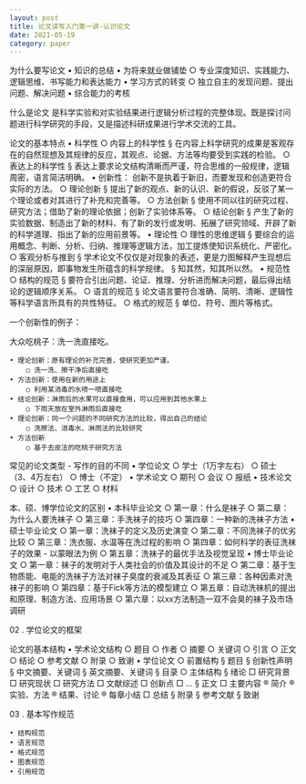 ```yaml
---
layout: post
title: 论文读写入门第一讲-认识论文
date: 2021-05-19
category: paper
---
```


为什么要写论文
	• 知识的总结
	• 为将来就业做铺垫
		○ 专业深度知识、实践能力、逻辑思维、书写能力和表达能力
	• 学习方式的转变
		○ 独立自主的发现问题、提出问题、解决问题
	• 综合能力的考核

什么是论文
是科学实验和对实验结果进行逻辑分析过程的完整体现。既是探讨问题进行科学研究的手段，又是描述科研成果进行学术交流的工具。

论文的基本特点
	• 科学性
		○ 内容上的科学性
			§ 在内容上科学研究的成果是客观存在的自然现想及其规律的反应，其观点、论据、方法等均要受到实践的检验。
		○ 表达上的科学性
			§ 表达上要求论文结构清晰而严谨，符合思维的一般规律，逻辑周密，语言简洁明确。
	• 创新性： 创新不是执着于新旧，而要发现和创造更符合实际的方法。
		○ 理论创新
			§ 提出了新的观点、新的认识、新的假说，反驳了某一个理论或者对其进行了补充和完善等。
		○ 方法创新
			§ 使用不同以往的研究过程、研究方法；借助了新的理论依据；创新了实验体系等。
		○ 结论创新
			§ 产生了新的实验数据、制造出了新的材料、有了新的发行或发明、拓展了研究领域、开辟了新的科学道理、指出了新的应用前景等。
	• 理论性
		○ 理性的思维逻辑
			§ 要综合的运用概念、判断、分析、归纳、推理等逻辑方法，加工提炼使知识系统化、严密化。
		○ 客观分析与推到
			§ 学术论文不仅仅是对现象的表述，更是力图解释产生现想后的深层原因，即事物发生所蕴含的科学规律。
			§ 知其然，知其所以然。
	• 规范性
		○ 结构的规范
			§ 要符合引出问题、论证、推理、分析进而解决问题，最后得出结论的逻辑顺序关系。
		○ 语言的规范
			§ 论文语言要符合准确、简明、清晰、逻辑性等科学语言所具有的共性特征。
		○ 格式的规范
			§ 单位、符号、图片等格式。

一个创新性的例子：

大众吃桃子：洗一洗直接吃。

	• 理论创新：原有理论的补充完善，使研究更加严谨。
		○ 洗一洗、擦干净后直接吃
	• 方法创新：使用在新的用途上
		○ 利用某消毒的水喷一喷直接吃
	• 结论创新：淋雨后的水果可以直接食用，可以应用到其他水果上
		○ 下雨天放在室外淋雨后直接吃
	• 理论创新：同一个问题的不同研究方法的比较，得出自己的结论
		○ 洗擦法、消毒水、淋雨法的比较研究
	• 方法创新
		○ 基于去皮法的吃桃子研究方法

常见的论文类型 - 写作的目的不同
	• 学位论文
		○ 学士（1万字左右）
		○ 硕士（3、4万左右）
		○ 博士（不定）
	• 学术论文
		○ 期刊
		○ 会议
		○ 报纸
	• 技术论文
		○ 设计
		○ 技术
		○ 工艺
		○ 材料
		
本、硕、博学位论文的区别
	• 本科毕业论文
		○ 第一章：什么是袜子
		○ 第二章：为什么人要洗袜子
		○ 第三章：手洗袜子的技巧
		○ 第四章：一种新的洗袜子方法
	• 硕士毕业论文
		○ 第一章：洗袜子的定义及历史演变
		○ 第二章：不同洗袜子的优劣比较
		○ 第三章：洗衣服、水温等在洗过程的影响
		○ 第四章：如何科学的表征洗袜子的效果 - 以蒙眼法为例
		○ 第五章：洗袜子的最优手法及视觉呈现
	• 博士毕业论文
		○ 第一章：袜子的发明对于人类社会的价值及其设计的不足
		○ 第二章：基于生物质能、电能的洗袜子方法对袜子臭度的衰减及其表征
		○ 第三章：各种因素对洗袜子的影响
		○ 第四章：基于Fick等方法的模型建立
		○ 第五章：自动洗袜机的提出和原理、制造方法、应用场景
		○ 第六章：以xx方法制造一双不会臭的袜子及市场调研
		
		
		
02 . 学位论文的框架

论文的基本结构
	• 学术论文结构
		○ 题目
		○ 作者
		○ 摘要
		○ 关键词
		○ 引言
		○ 正文
		○ 结论
		○ 参考文献
		○ 附录
		○ 致谢
	• 学位论文
		○ 前置结构
			§ 题目
			§ 创新性声明
			§ 中文摘要、关键词
			§ 英文摘要、关键词
			§ 目录
		○ 主体结构
			§ 绪论
				□ 研究背景
				□ 研究现状
				□ 研究方法
				□ 文献综述
				□ 创新点
				□ …
			§ 正文
				□ 主要内容
					® 简介
					® 实验、方法
					® 结果、讨论
					® 每章小结
				□ 总结
			§ 附录
			§ 参考文献
			§ 致谢
			
03 . 基本写作规范

	• 结构规范
	• 语言规范
	• 格式规范
	• 图表规范
	• 引用规范
